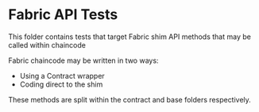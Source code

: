 # Fabric API Tests

This folder contains tests that target Fabric shim API methods that may be called within chaincode

Fabric chaincode may be written in two ways:
- Using a Contract wrapper
- Coding direct to the shim

These methods are split within the contract and base folders respectively.